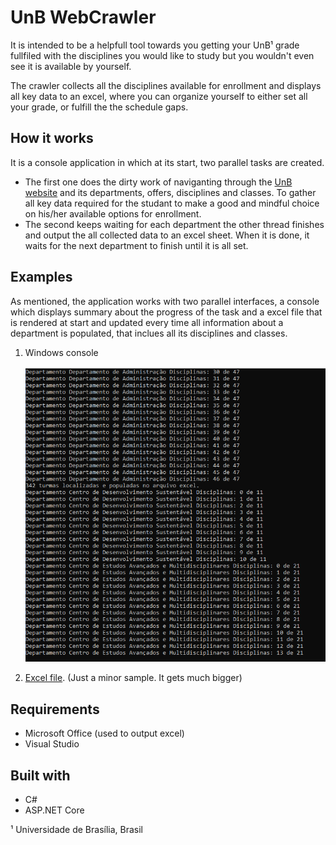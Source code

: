 # UnB WebCrawler
 It is intended to be a helpfull tool towards you getting your UnB¹ grade fullfiled with the disciplines you would like to study but you wouldn't even see it is available by yourself.

 The crawler collects all the disciplines available for enrollment and displays all key data to an excel, where you can organize yourself to either set all your grade, or fulfill the the schedule gaps.

## How it works
 It is a console application in which at its start, two parallel tasks are created. 
   * The first one does the dirty work of naviganting through the [UnB website](https://matriculaweb.unb.br/graduacao/oferta_dep.aspx?cod=1) and its departments, offers, disciplines and classes. To gather all key data required for the studant to make a good and mindful choice on his/her available options for enrollment.
   * The second keeps waiting for each department the other thread finishes and output the all collected data to an excel sheet. When it is done, it waits for the next department to finish until it is all set.

## Examples
 As mentioned, the application works with two parallel interfaces, a console which displays summary about the progress of the task and a excel file that is rendered at start and updated every time all information about a department is populated, that inclues all its disciplines and classes.
 
  1. Windows console
     <a href="UnBWebCrawler/Attachments/UnB%20Crawler%20console.png?raw=true" target="_blank"><div><img src="UnBWebCrawler/Attachments/UnB%20Crawler%20console.png" alt="Windows console" width="500px"/></div></a>
  
  2. <a href="UnBWebCrawler/Attachments/UnB%20Classes.xlsx" target="_blank">Excel file</a>. (Just a minor sample. It gets much bigger)
  
## Requirements
  * Microsoft Office (used to output excel)
  * Visual Studio

## Built with
  * C#
  * ASP.NET Core


¹ Universidade de Brasília, Brasil
